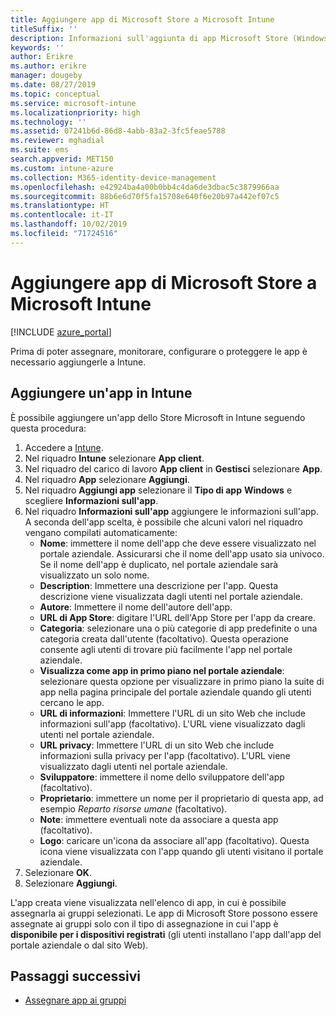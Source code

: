 ```yaml
---
title: Aggiungere app di Microsoft Store a Microsoft Intune
titleSuffix: ''
description: Informazioni sull'aggiunta di app Microsoft Store (Windows Store) a Microsoft Intune.
keywords: ''
author: Erikre
ms.author: erikre
manager: dougeby
ms.date: 08/27/2019
ms.topic: conceptual
ms.service: microsoft-intune
ms.localizationpriority: high
ms.technology: ''
ms.assetid: 07241b6d-86d8-4abb-83a2-3fc5feae5788
ms.reviewer: mghadial
ms.suite: ems
search.appverid: MET150
ms.custom: intune-azure
ms.collection: M365-identity-device-management
ms.openlocfilehash: e42924ba4a00b0bb4c4da6de3dbac5c3879966aa
ms.sourcegitcommit: 88b6e6d70f5fa15708e640f6e20b97a442ef07c5
ms.translationtype: HT
ms.contentlocale: it-IT
ms.lasthandoff: 10/02/2019
ms.locfileid: "71724516"
---
```

# <a name="add-microsoft-store-apps-to-microsoft-intune"></a>Aggiungere app di Microsoft Store a Microsoft Intune

[!INCLUDE [azure_portal](../includes/azure_portal.md)]

Prima di poter assegnare, monitorare, configurare o proteggere le app è necessario aggiungerle a Intune. 

## <a name="add-an-app-to-intune"></a>Aggiungere un'app in Intune
È possibile aggiungere un'app dello Store Microsoft in Intune seguendo questa procedura:

1. Accedere a [Intune](https://go.microsoft.com/fwlink/?linkid=2090973).
3. Nel riquadro **Intune** selezionare **App client**.
4. Nel riquadro del carico di lavoro **App client** in **Gestisci** selezionare **App**.
5. Nel riquadro **App** selezionare **Aggiungi**.
6. Nel riquadro **Aggiungi app** selezionare il **Tipo di app** **Windows** e scegliere **Informazioni sull'app**.
7. Nel riquadro **Informazioni sull'app** aggiungere le informazioni sull'app. A seconda dell'app scelta, è possibile che alcuni valori nel riquadro vengano compilati automaticamente:
    - **Nome**: immettere il nome dell'app che deve essere visualizzato nel portale aziendale. Assicurarsi che il nome dell'app usato sia univoco. Se il nome dell'app è duplicato, nel portale aziendale sarà visualizzato un solo nome.
    - **Description**: Immettere una descrizione per l'app. Questa descrizione viene visualizzata dagli utenti nel portale aziendale.
    - **Autore**: Immettere il nome dell'autore dell'app.
    - **URL di App Store**: digitare l'URL dell'App Store per l'app da creare.
    - **Categoria**: selezionare una o più categorie di app predefinite o una categoria creata dall'utente (facoltativo). Questa operazione consente agli utenti di trovare più facilmente l'app nel portale aziendale.
    - **Visualizza come app in primo piano nel portale aziendale**: selezionare questa opzione per visualizzare in primo piano la suite di app nella pagina principale del portale aziendale quando gli utenti cercano le app.
    - **URL di informazioni**: Immettere l'URL di un sito Web che include informazioni sull'app (facoltativo). L'URL viene visualizzato dagli utenti nel portale aziendale.
    - **URL privacy**: Immettere l'URL di un sito Web che include informazioni sulla privacy per l'app (facoltativo). L'URL viene visualizzato dagli utenti nel portale aziendale.
    - **Sviluppatore**: immettere il nome dello sviluppatore dell'app (facoltativo).
    - **Proprietario**: immettere un nome per il proprietario di questa app, ad esempio *Reparto risorse umane* (facoltativo).
    - **Note**: immettere eventuali note da associare a questa app (facoltativo).
    - **Logo**: caricare un'icona da associare all'app (facoltativo). Questa icona viene visualizzata con l'app quando gli utenti visitano il portale aziendale.
8. Selezionare **OK**.
9. Selezionare **Aggiungi**.

L'app creata viene visualizzata nell'elenco di app, in cui è possibile assegnarla ai gruppi selezionati. Le app di Microsoft Store possono essere assegnate ai gruppi solo con il tipo di assegnazione in cui l'app è **disponibile per i dispositivi registrati** (gli utenti installano l'app dall'app del portale aziendale o dal sito Web).

## <a name="next-steps"></a>Passaggi successivi
- [Assegnare app ai gruppi](apps-deploy.md)
